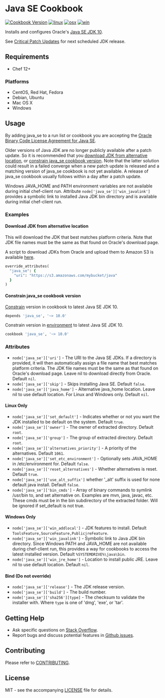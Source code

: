 # Java SE Cookbook

[![Cookbook Version](http://img.shields.io/cookbook/v/java_se.svg?style=flat-square)][cookbook]
[![linux](http://img.shields.io/travis/vrivellino/chef-java_se/master.svg?label=linux&style=flat-square)][linux]
[![osx](http://img.shields.io/travis/vrivellino/chef-java_se/macosx.svg?label=macosx&style=flat-square)][osx]
[![win](https://img.shields.io/appveyor/ci/vrivellino/chef-java-se/master.svg?label=windows&style=flat-square)][win]

[cookbook]: https://supermarket.chef.io/cookbooks/java_se
[linux]: https://travis-ci.org/vrivellino/chef-java_se
[osx]: https://travis-ci.org/vrivellino/chef-java_se/branches
[win]: https://ci.appveyor.com/project/vrivellino/chef-java-se

Installs and configures Oracle's
[Java SE JDK 10](http://www.oracle.com/technetwork/java/javase/downloads/index.html).

See [Critical Patch Updates](http://www.oracle.com/technetwork/topics/security/alerts-086861.html)
for next scheduled JDK release.

## Requirements

- Chef 12+

### Platforms

- CentOS, Red Hat, Fedora
- Debian, Ubuntu
- Mac OS X
- Windows

## Usage

By adding java_se to a run list or cookbook you are accepting the
[Oracle Binary Code License Agreement for Java SE](http://www.oracle.com/technetwork/java/javase/terms/license/index.html).

Older versions of Java JDK are no longer publicly available
after a patch update. So it is recommended that you
[download JDK from alternative location](#download-jdk-from-alternative-location),
or [constrain java_se cookbook version](#constrain-java_se-cookbook-version).
Note that the latter solution could result in a failed converge when
a new patch update is released and a matching version of java_se
cookbook is not yet available.  A release of java_se cookbook usually
follows within a day after a patch update.

Windows JAVA_HOME and PATH environment variables are not available
during initial chef-client run. Attribute
`node['java_se']['win_javalink']` provides a symbolic link to installed
Java JDK bin directory and is available during initial chef-client run.

### Examples

#### Download JDK from alternative location

This will download the JDK that best matches platform criteria. Note that JDK file names must be the
same as that found on Oracle's download page.

A script to download JDKs from Oracle and upload them to Amazon S3 is
available [here](https://github.com/vrivellino/chef-java_se/wiki/Populate-S3-with-JDKs).

```ruby
override_attributes(
  "java_se": {
    "uri": "https://s3.amazonaws.com/mybucket/java"
  }
)
```

#### Constrain java_se cookbook version

[Constrain](https://docs.chef.io/cookbook_versions.html#constraints)
version in cookbook to latest Java SE JDK 10.

```ruby
depends 'java_se', '~> 10.0'
```

Constrain version in
[environment](https://docs.chef.io/cookbook_versions.html#environments)
to latest Java SE JDK 10.

```ruby
cookbook 'java_se', '~> 10.0'
```

### Attributes

- `node['java_se']['uri']` - The URI to the Java SE JDKs. If a directory is provided, it will then automatically
assign a file name that best matches platform criteria.  The JDK file names must be the same as that found on
Oracle's download page. Leave nil to download directly from Oracle. Default `nil`.
- `node['java_se']['skip']` - Skips installing Java SE. Default `false`.
- `node['java_se']['java_home']` - Alternative java_home location. Leave nil to use default location. For Linux
and Windows only. Default `nil`.

#### Linux Only
- `node['java_se']['set_default']` - Indicates whether or not you want the JDK installed to be default on the
system. Default `true`.
- `node['java_se']['owner']` - The owner of extracted directory. Default `root`.
- `node['java_se']['group']` - The group of extracted directory. Default `root`.
- `node['java_se']['alternatives_priority']` - A priority of the alternatives. Default `1061`.
- `node['java_se']['set_etc_environment']` - Optionally sets JAVA_HOME in /etc/environment for. Default `false`.
- `node['java_se']['reset_alternatives']` - Whether alternatives is reset. Default `true`.
- `node['java_se']['use_alt_suffix']` whether '_alt' suffix is used for none default java install. Default `false`.
- `node['java_se']['bin_cmds']` -  Array of binary commands to symlink /usr/bin to, and set alternative on.  Examples
are mvn, java, javac, etc. These cmds must be in the bin subdirectory of the extracted folder. Will be ignored if
set_default is not true.

#### Windows Only
- `node['java_se']['win_addlocal']` - JDK features to install. Default `ToolsFeature,SourceFeature,PublicjreFeature`.
- `node['java_se']['win_javalink']` - Symbolic link to Java JDK bin directory. Since Windows PATH and JAVA_HOME
are not available during chef-client run, this provides a way for cookbooks to access the latest installed
version. Default `%SYSTEMDRIVE%\java\bin`.
- `node['java_se']['win_jre_home']` - Location to install public JRE. Leave nil to use default location. Default `nil`.

#### Bind (Do not override)
- `node['java_se']['release']` - The JDK release version.
- `node['java_se']['build']` - The build number.
- `node['java_se']['sha256'][type]` - The checksum to validate the installer with. Where `type` is one of 'dmg',
'exe', or 'tar'.

## Getting Help

- Ask specific questions on
[Stack Overflow](http://stackoverflow.com/questions/tagged/chef+java).
- Report bugs and discuss potential features in
[Github issues](https://github.com/vrivellino/chef-java_se/issues).

## Contributing

Please refer to
[CONTRIBUTING](https://github.com/vrivellino/chef-java_se/blob/master/CONTRIBUTING.md).

## License

MIT - see the accompanying
[LICENSE](https://github.com/vrivellino/chef-java_se/blob/master/LICENSE.md)
file for details.

